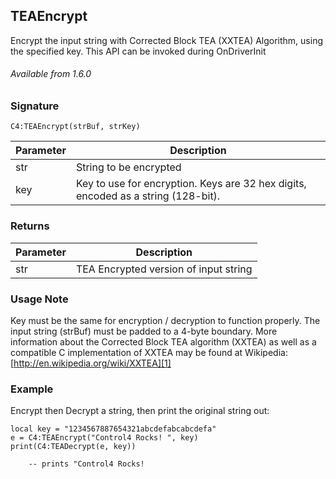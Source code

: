 ## TEAEncrypt

Encrypt the input string with Corrected Block TEA (XXTEA) Algorithm, using the specified key. This API can be invoked during OnDriverInit

###### Available from 1.6.0


### Signature

`C4:TEAEncrypt(strBuf, strKey)`


| Parameter | Description |
| --- | --- |
| str | String to be encrypted |
| key  | Key to use for encryption. Keys are 32 hex digits, encoded as a string (128-bit). |


### Returns

| Parameter | Description |
| --- | --- |
| str | TEA Encrypted version of input string |


### Usage Note

Key must be the same for encryption / decryption to function properly. The input string (strBuf) must be padded to a 4-byte boundary. More information about the Corrected Block TEA algorithm (XXTEA) as well as a compatible C implementation of XXTEA may be found at Wikipedia: [http://en.wikipedia.org/wiki/XXTEA][1]


### Example

Encrypt then Decrypt a string, then print the original string out:

	local key = "1234567887654321abcdefabcabcdefa"
	e = C4:TEAEncrypt("Control4 Rocks! ", key)
	print(C4:TEADecrypt(e, key))
	
	  	-- prints "Control4 Rocks! 

[1]:	https://en.wikipedia.org/wiki/XXTEA
